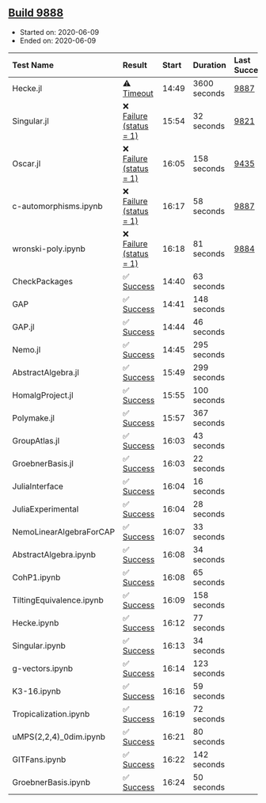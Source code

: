 ## [Build 9888](https://oscarci.mathematik.uni-kl.de/job/oscar/9888/)

* Started on: 2020-06-09
* Ended on: 2020-06-09

| Test Name    | Result | Start | Duration | Last Success | First Failure |
|:-------------|:-------|:------|:---------|:-------------|:--------------|
| Hecke.jl | ⚠ [Timeout](https://oscarci.mathematik.uni-kl.de/job/oscar/9888/artifact/logs/build-9888/Hecke.jl.log) | 14:49 | 3600 seconds | [9887](https://oscarci.mathematik.uni-kl.de/job/oscar/9887/) | [9888](https://oscarci.mathematik.uni-kl.de/job/oscar/9888/) |
| Singular.jl | ❌ [Failure (status = 1)](https://oscarci.mathematik.uni-kl.de/job/oscar/9888/artifact/logs/build-9888/Singular.jl.log) | 15:54 | 32 seconds | [9821](https://oscarci.mathematik.uni-kl.de/job/oscar/9821/) | [9822](https://oscarci.mathematik.uni-kl.de/job/oscar/9822/) |
| Oscar.jl | ❌ [Failure (status = 1)](https://oscarci.mathematik.uni-kl.de/job/oscar/9888/artifact/logs/build-9888/Oscar.jl.log) | 16:05 | 158 seconds | [9435](https://oscarci.mathematik.uni-kl.de/job/oscar/9435/) | [9436](https://oscarci.mathematik.uni-kl.de/job/oscar/9436/) |
| c-automorphisms.ipynb | ❌ [Failure (status = 1)](https://oscarci.mathematik.uni-kl.de/job/oscar/9888/artifact/logs/build-9888/c-automorphisms.ipynb.log) | 16:17 | 58 seconds | [9887](https://oscarci.mathematik.uni-kl.de/job/oscar/9887/) | [9888](https://oscarci.mathematik.uni-kl.de/job/oscar/9888/) |
| wronski-poly.ipynb | ❌ [Failure (status = 1)](https://oscarci.mathematik.uni-kl.de/job/oscar/9888/artifact/logs/build-9888/wronski-poly.ipynb.log) | 16:18 | 81 seconds | [9884](https://oscarci.mathematik.uni-kl.de/job/oscar/9884/) | [9885](https://oscarci.mathematik.uni-kl.de/job/oscar/9885/) |
| CheckPackages | ✅ [Success](https://oscarci.mathematik.uni-kl.de/job/oscar/9888/artifact/logs/build-9888/CheckPackages.log) | 14:40 | 63 seconds |  |  |
| GAP | ✅ [Success](https://oscarci.mathematik.uni-kl.de/job/oscar/9888/artifact/logs/build-9888/GAP.log) | 14:41 | 148 seconds |  |  |
| GAP.jl | ✅ [Success](https://oscarci.mathematik.uni-kl.de/job/oscar/9888/artifact/logs/build-9888/GAP.jl.log) | 14:44 | 46 seconds |  |  |
| Nemo.jl | ✅ [Success](https://oscarci.mathematik.uni-kl.de/job/oscar/9888/artifact/logs/build-9888/Nemo.jl.log) | 14:45 | 295 seconds |  |  |
| AbstractAlgebra.jl | ✅ [Success](https://oscarci.mathematik.uni-kl.de/job/oscar/9888/artifact/logs/build-9888/AbstractAlgebra.jl.log) | 15:49 | 299 seconds |  |  |
| HomalgProject.jl | ✅ [Success](https://oscarci.mathematik.uni-kl.de/job/oscar/9888/artifact/logs/build-9888/HomalgProject.jl.log) | 15:55 | 100 seconds |  |  |
| Polymake.jl | ✅ [Success](https://oscarci.mathematik.uni-kl.de/job/oscar/9888/artifact/logs/build-9888/Polymake.jl.log) | 15:57 | 367 seconds |  |  |
| GroupAtlas.jl | ✅ [Success](https://oscarci.mathematik.uni-kl.de/job/oscar/9888/artifact/logs/build-9888/GroupAtlas.jl.log) | 16:03 | 43 seconds |  |  |
| GroebnerBasis.jl | ✅ [Success](https://oscarci.mathematik.uni-kl.de/job/oscar/9888/artifact/logs/build-9888/GroebnerBasis.jl.log) | 16:03 | 22 seconds |  |  |
| JuliaInterface | ✅ [Success](https://oscarci.mathematik.uni-kl.de/job/oscar/9888/artifact/logs/build-9888/JuliaInterface.log) | 16:04 | 16 seconds |  |  |
| JuliaExperimental | ✅ [Success](https://oscarci.mathematik.uni-kl.de/job/oscar/9888/artifact/logs/build-9888/JuliaExperimental.log) | 16:04 | 28 seconds |  |  |
| NemoLinearAlgebraForCAP | ✅ [Success](https://oscarci.mathematik.uni-kl.de/job/oscar/9888/artifact/logs/build-9888/NemoLinearAlgebraForCAP.log) | 16:07 | 33 seconds |  |  |
| AbstractAlgebra.ipynb | ✅ [Success](https://oscarci.mathematik.uni-kl.de/job/oscar/9888/artifact/logs/build-9888/AbstractAlgebra.ipynb.log) | 16:08 | 34 seconds |  |  |
| CohP1.ipynb | ✅ [Success](https://oscarci.mathematik.uni-kl.de/job/oscar/9888/artifact/logs/build-9888/CohP1.ipynb.log) | 16:08 | 65 seconds |  |  |
| TiltingEquivalence.ipynb | ✅ [Success](https://oscarci.mathematik.uni-kl.de/job/oscar/9888/artifact/logs/build-9888/TiltingEquivalence.ipynb.log) | 16:09 | 158 seconds |  |  |
| Hecke.ipynb | ✅ [Success](https://oscarci.mathematik.uni-kl.de/job/oscar/9888/artifact/logs/build-9888/Hecke.ipynb.log) | 16:12 | 77 seconds |  |  |
| Singular.ipynb | ✅ [Success](https://oscarci.mathematik.uni-kl.de/job/oscar/9888/artifact/logs/build-9888/Singular.ipynb.log) | 16:13 | 34 seconds |  |  |
| g-vectors.ipynb | ✅ [Success](https://oscarci.mathematik.uni-kl.de/job/oscar/9888/artifact/logs/build-9888/g-vectors.ipynb.log) | 16:14 | 123 seconds |  |  |
| K3-16.ipynb | ✅ [Success](https://oscarci.mathematik.uni-kl.de/job/oscar/9888/artifact/logs/build-9888/K3-16.ipynb.log) | 16:16 | 59 seconds |  |  |
| Tropicalization.ipynb | ✅ [Success](https://oscarci.mathematik.uni-kl.de/job/oscar/9888/artifact/logs/build-9888/Tropicalization.ipynb.log) | 16:19 | 72 seconds |  |  |
| uMPS(2,2,4)_0dim.ipynb | ✅ [Success](https://oscarci.mathematik.uni-kl.de/job/oscar/9888/artifact/logs/build-9888/uMPS-2-2-4-_0dim.ipynb.log) | 16:21 | 80 seconds |  |  |
| GITFans.ipynb | ✅ [Success](https://oscarci.mathematik.uni-kl.de/job/oscar/9888/artifact/logs/build-9888/GITFans.ipynb.log) | 16:22 | 142 seconds |  |  |
| GroebnerBasis.ipynb | ✅ [Success](https://oscarci.mathematik.uni-kl.de/job/oscar/9888/artifact/logs/build-9888/GroebnerBasis.ipynb.log) | 16:24 | 50 seconds |  |  |
